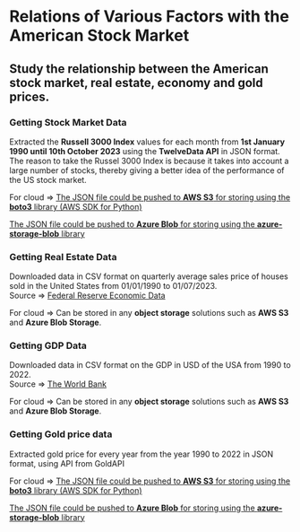 # Relations of Various Factors with the American Stock Market

## Study the relationship between the **American stock market, real estate, economy and gold prices**.

### Getting Stock Market Data

Extracted the **Russell 3000 Index** values for each month from **1st January 1990 until 10th October 2023** using the **TwelveData API** in JSON format.
The reason to take the Russel 3000 Index is because it takes into account a large number of stocks, thereby giving a better idea of the performance of the US stock market.

For cloud => 
[The JSON file could be pushed to **AWS S3** for storing using the **boto3** library (AWS SDK for Python)](https://boto3.amazonaws.com/v1/documentation/api/latest/guide/s3-uploading-files.html) 

[The JSON file could be pushed to **Azure Blob** for storing using the **azure-storage-blob** library](https://learn.microsoft.com/en-us/azure/storage/blobs/storage-quickstart-blobs-python?tabs=managed-identity%2Croles-azure-portal%2Csign-in-azure-cli)

### Getting Real Estate Data

Downloaded data in CSV format on quarterly average sales price of houses sold in the United States from 01/01/1990 to 01/07/2023.  
Source => [Federal Reserve Economic Data](https://fred.stlouisfed.org/series/ASPUS)

For cloud => Can be stored in any **object storage** solutions such as **AWS S3** and **Azure Blob Storage**.

### Getting GDP Data

Downloaded data in CSV format on the GDP in USD of the USA from 1990 to 2022.  
Source => [The World Bank](https://data.worldbank.org/indicator/NY.GDP.MKTP.CD?locations=US)

For cloud => Can be stored in any **object storage** solutions such as **AWS S3** and **Azure Blob Storage**.

### Getting Gold price data

Extracted gold price for every year from the year 1990 to 2022 in JSON format, using API from GoldAPI

For cloud => 
[The JSON file could be pushed to **AWS S3** for storing using the **boto3** library (AWS SDK for Python)](https://boto3.amazonaws.com/v1/documentation/api/latest/guide/s3-uploading-files.html) 

[The JSON file could be pushed to **Azure Blob** for storing using the **azure-storage-blob** library](https://learn.microsoft.com/en-us/azure/storage/blobs/storage-quickstart-blobs-python?tabs=managed-identity%2Croles-azure-portal%2Csign-in-azure-cli)
